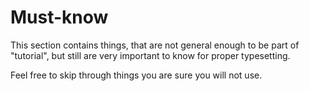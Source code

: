 # Must-know
This section contains things, that are not general enough to be part of "tutorial", but still are very important to know for proper typesetting.

Feel free to skip through things you are sure you will not use.
